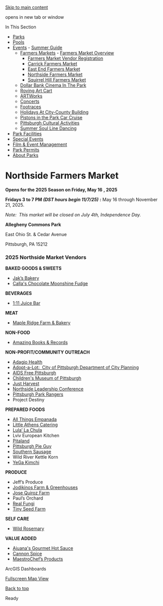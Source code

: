 [Skip to main content](https://www.pittsburghpa.gov/Recreation-Events/Events/Farmers-Markets/Northside-Farmers-Market#main-content)

opens in new tab or window

In This Section

- [Parks](https://www.pittsburghpa.gov/Recreation-Events/Parks)
- [Pools](https://www.pittsburghpa.gov/Recreation-Events/Pools)
- [Events](https://www.pittsburghpa.gov/Recreation-Events/Events)  - [Summer Guide](https://www.pittsburghpa.gov/Recreation-Events/Events/Summer-Guide)
  - [Farmers Markets](https://www.pittsburghpa.gov/Recreation-Events/Events/Farmers-Markets)    - [Farmers Market Overview](https://www.pittsburghpa.gov/Recreation-Events/Events/Farmers-Markets/Farmers-Market-Overview)
    - [Farmers Market Vendor Registration](https://www.pittsburghpa.gov/Recreation-Events/Events/Farmers-Markets/Farmers-Market-Vendor-Registration)
    - [Carrick Farmers Market](https://www.pittsburghpa.gov/Recreation-Events/Events/Farmers-Markets/Carrick-Farmers-Market)
    - [East End Farmers Market](https://www.pittsburghpa.gov/Recreation-Events/Events/Farmers-Markets/East-End-Farmers-Market)
    - [Northside Farmers Market](https://www.pittsburghpa.gov/Recreation-Events/Events/Farmers-Markets/Northside-Farmers-Market)
    - [Squirrel Hill Farmers Market](https://www.pittsburghpa.gov/Recreation-Events/Events/Farmers-Markets/Squirrel-Hill-Farmers-Market)
  - [Dollar Bank Cinema In The Park](https://www.pittsburghpa.gov/Recreation-Events/Events/Dollar-Bank-Cinema-In-The-Park)
  - [Roving Art Cart](https://www.pittsburghpa.gov/Recreation-Events/Events/Roving-Art-Cart)
  - [ARTWorks](https://www.pittsburghpa.gov/Recreation-Events/Events/ARTWorks)
  - [Concerts](https://www.pittsburghpa.gov/Recreation-Events/Events/Concerts)
  - [Footraces](https://www.pittsburghpa.gov/Recreation-Events/Events/Footraces)
  - [Holidays At City-County Building](https://www.pittsburghpa.gov/Recreation-Events/Events/Holidays-At-City-County-Building)
  - [Pistons in the Park Car Cruise](https://www.pittsburghpa.gov/Recreation-Events/Events/Pistons-in-the-Park-Car-Cruise)
  - [Pittsburgh Cultural Activities](https://www.pittsburghpa.gov/Recreation-Events/Events/Pittsburgh-Cultural-Activities)
  - [Summer Soul Line Dancing](https://www.pittsburghpa.gov/Recreation-Events/Events/Summer-Soul-Line-Dancing)
- [Park Facilities](https://www.pittsburghpa.gov/Recreation-Events/Park-Facilities)
- [Special Events](https://www.pittsburghpa.gov/Recreation-Events/Special-Events)
- [Film & Event Management](https://www.pittsburghpa.gov/Recreation-Events/Film-Event-Management)
- [Park Permits](https://www.pittsburghpa.gov/Recreation-Events/Park-Permits)
- [About Parks](https://www.pittsburghpa.gov/Recreation-Events/About-Parks)

# Northside Farmers Market

**Opens for the 2025 Season on Friday, May 16** **, 2025**

**Fridays 3 to 7 PM _(DST hours begin 11/7/25)_** **:** May 16 through November 21, 2025.

_Note:  This market will be closed on July 4th, Independence Day._

**Allegheny Commons Park**

East Ohio St. & Cedar Avenue

Pittsburgh, PA 15212

### **2025 Northside Market Vendors**

**BAKED GOODS & SWEETS**

- [Jak’s Bakery](https://www.jaksbakery.com/)
- [Calla's Chocolate Moonshine Fudge](https://www.chocolatemoonshine.com/)

**BEVERAGES**

- [1:11 Juice Bar](https://111juicebar.com/)

**MEAT**

- [Maple Ridge Farm & Bakery](https://www.mapleridgefarm.net/)

**NON-FOOD**

- [Amazing Books & Records](https://www.amazingbooksandrecords.com/)

**NON-PROFIT/COMMUNITY OUTREACH**

- [Adagio Health](https://adagiohealth.org/)
- [Adopt-a-Lot:  City of Pittsburgh Department of City Planning](https://www.pittsburghpa.gov/Business-Development/City-Planning/Planning-Programs/Adopt-A-Lot)
- [AIDS Free Pittsburgh](https://www.aidsfreepittsburgh.org/)
- [Children's Museum of Pittsburgh](https://pittsburghkids.org/)
- [Just Harvest](https://justharvest.org/)
- [Northside Leadership Conference](https://www.pittsburghnorthside.com/)
- [Pittsburgh Park Rangers](https://www.pittsburghpa.gov/Recreation-Events/About-Parks/Park-Rangers)
- Project Destiny

**PREPARED FOODS**

- [All Things Empanada](https://www.allthingsempanada.com/)
- [Little Athens Catering](https://www.littleathens.net/)
- [Lula’ La Chula](https://www.facebook.com/profile.php?id=61555423629660)
- Lviv European Kitchen
- [Pitaland](https://www.pitaland.com/)
- [Pittsburgh Pie Guy](https://www.pghpieguy.com/)
- [Southern Sausage](https://www.instagram.com/southernsausage.1/)
- Wild River Kettle Korn
- [YeGa Kimchi](https://www.instagram.com/yegakimchi3/)

**PRODUCE**

- Jeff’s Produce
- [Jodikinos Farm & Greenhouses](https://www.facebook.com/jodikinosfamilyfarms/)
- [Jose Quiroz Farm](https://www.facebook.com/josequirozfarm)
- Paul’s Orchard
- [Real Fungi](https://www.facebook.com/wholesalemushrooms)
- [Tiny Seed Farm](https://tinyseedfarm.com/)

**SELF CARE**

- [Wild Rosemary](https://www.instagram.com/wildrosemary_herbal/)

**VALUE ADDED**

- [Ajuana's Gourmet Hot Sauce](https://ajuanaeat.com/)
- [Cannon Spice](https://cannonspice.com/)
- [MaestroChef’s Products](https://www.michaelsmanna.com/)

ArcGIS Dashboards

[Fullscreen Map View](https://pittsburghpa.maps.arcgis.com/apps/dashboards/919981ea56cf4d898ff90a8f546d6c36)

[Back to top](https://www.pittsburghpa.gov/Recreation-Events/Events/Farmers-Markets/Northside-Farmers-Market#body-top)

Ready
